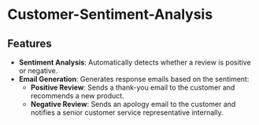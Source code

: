 # Customer-Sentiment-Analysis

## Features
- **Sentiment Analysis**: Automatically detects whether a review is positive or negative.
- **Email Generation**: Generates response emails based on the sentiment:
  - **Positive Review**: Sends a thank-you email to the customer and recommends a new product.
  - **Negative Review**: Sends an apology email to the customer and notifies a senior customer service representative internally.
